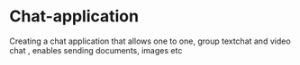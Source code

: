 # Chat-application
Creating a chat application that allows one to one, group textchat and video chat , enables sending documents, images etc
